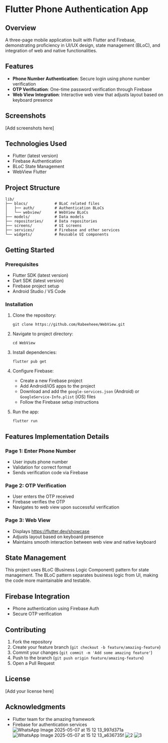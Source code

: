 # Flutter Phone Authentication App

## Overview
A three-page mobile application built with Flutter and Firebase, demonstrating proficiency in UI/UX design, state management (BLoC), and integration of web and native functionalities.

## Features
- **Phone Number Authentication**: Secure login using phone number verification
- **OTP Verification**: One-time password verification through Firebase
- **Web View Integration**: Interactive web view that adjusts layout based on keyboard presence

## Screenshots
[Add screenshots here]

## Technologies Used
- Flutter (latest version)
- Firebase Authentication
- BLoC State Management
- WebView Flutter

## Project Structure
```
lib/
├── blocs/            # BLoC related files
│   ├── auth/         # Authentication BLoCs
│   └── webview/      # WebView BLoCs
├── models/           # Data models
├── repositories/     # Data repositories
├── screens/          # UI screens
├── services/         # Firebase and other services
└── widgets/          # Reusable UI components
```

## Getting Started

### Prerequisites
- Flutter SDK (latest version)
- Dart SDK (latest version)
- Firebase project setup
- Android Studio / VS Code

### Installation
1. Clone the repository:
   ```
   git clone https://github.com/Rabeeheee/WebView.git
   ```

2. Navigate to project directory:
   ```
   cd WebView
   ```

3. Install dependencies:
   ```
   flutter pub get
   ```

4. Configure Firebase:
   - Create a new Firebase project
   - Add Android/iOS apps to the project
   - Download and add the `google-services.json` (Android) or `GoogleService-Info.plist` (iOS) files
   - Follow the Firebase setup instructions

5. Run the app:
   ```
   flutter run
   ```

## Features Implementation Details

### Page 1: Enter Phone Number
- User inputs phone number
- Validation for correct format
- Sends verification code via Firebase

### Page 2: OTP Verification
- User enters the OTP received
- Firebase verifies the OTP
- Navigates to web view upon successful verification

### Page 3: Web View
- Displays https://flutter.dev/showcase
- Adjusts layout based on keyboard presence
- Maintains smooth interaction between web view and native keyboard

## State Management
This project uses BLoC (Business Logic Component) pattern for state management. The BLoC pattern separates business logic from UI, making the code more maintainable and testable.

## Firebase Integration
- Phone authentication using Firebase Auth
- Secure OTP verification

## Contributing
1. Fork the repository
2. Create your feature branch (`git checkout -b feature/amazing-feature`)
3. Commit your changes (`git commit -m 'Add some amazing feature'`)
4. Push to the branch (`git push origin feature/amazing-feature`)
5. Open a Pull Request

## License
[Add your license here]

## Acknowledgments
- Flutter team for the amazing framework
- Firebase for authentication services![WhatsApp Image 2025-05-07 at 15 12 13_997d371a](https://github.com/user-attachments/assets/cf5c5c69-5750-49c9-90f6-4790079c6ccf)
![WhatsApp Image 2025-05-07 at 15 12 13_a636735f](https://github.com/user-attachments/assets/3113a709-1f4f-4393-8f55-a491b0ce15aa)
![2](https://github.com/user-attachments/assets/69e0c20a-8900-4e28-9f6e-f0b2631c2a56)
![3](https://github.com/user-attachments/assets/45d6269c-23ff-42ff-b98e-c28eb2d79477)
